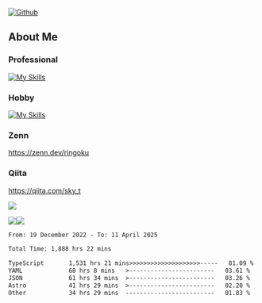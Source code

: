 [![Github](https://img.shields.io/github/followers/skyt-a?label=Follow&style=social)](https://github.com/skyt-a)

## About Me
### Professional
[![My Skills](https://skillicons.dev/icons?i=react,ts,js,nodejs,java,graphql,firebase,githubactions&theme=light)](https://skillicons.dev)
### Hobby
[![My Skills](https://skillicons.dev/icons?i=unity,rust,py&theme=light)](https://skillicons.dev)

### Zenn
https://zenn.dev/ringoku
### Qiita
https://qiita.com/sky_t


![](https://github-profile-summary-cards.vercel.app/api/cards/profile-details?username=skyt-a&theme=default)

![](https://github-profile-summary-cards.vercel.app/api/cards/repos-per-language?username=skyt-a&theme=default)![](https://github-profile-summary-cards.vercel.app/api/cards/stats?username=RinGoku&theme=default)

<!--START_SECTION:waka-->

```txt
From: 19 December 2022 - To: 11 April 2025

Total Time: 1,888 hrs 22 mins

TypeScript       1,531 hrs 21 mins>>>>>>>>>>>>>>>>>>>>-----   81.09 %
YAML             68 hrs 8 mins   >------------------------   03.61 %
JSON             61 hrs 34 mins  >------------------------   03.26 %
Astro            41 hrs 29 mins  >------------------------   02.20 %
Other            34 hrs 29 mins  -------------------------   01.83 %
```

<!--END_SECTION:waka-->
